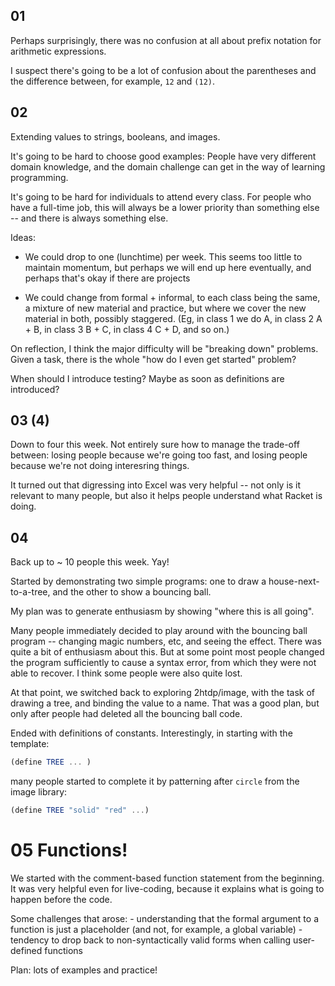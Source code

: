 ## 01 

Perhaps surprisingly, there was no confusion at all about prefix notation for
arithmetic expressions.

I suspect there's going to be a lot of confusion about the parentheses and the
difference between, for example, `12` and `(12)`. 

## 02

Extending values to strings, booleans, and images.

It's going to be hard to choose good examples: People have very different domain
knowledge, and the domain challenge can get in the way of learning programming.

It's going to be hard for individuals to attend every class. For people who have
a full-time job, this will always be a lower priority than something else -- and
there is always something else.

Ideas:

 - We could drop to one (lunchtime) per week. This seems too little to maintain
   momentum, but perhaps we will end up here eventually, and perhaps that's okay
   if there are projects
   
 - We could change from formal + informal, to each class being the same, a
   mixture of new material and practice, but where we cover the new material in
   both, possibly staggered. (Eg, in class 1 we do A, in class 2 A + B, in class
   3 B + C, in class 4 C + D, and so on.)
   
On reflection, I think the major difficulty will be "breaking down"
problems. Given a task, there is the whole "how do I even get started" problem?

When should I introduce testing? Maybe as soon as definitions are introduced?

## 03 (4)

Down to four this week. Not entirely sure how to manage the trade-off between:
losing people because we're going too fast, and losing people because we're not
doing interesring things. 

It turned out that digressing into Excel was very helpful -- not only is it
relevant to many people, but also it helps people understand what Racket is
doing.

## 04

Back up to ~ 10 people this week. Yay!

Started by demonstrating two simple programs: one to draw a
house-next-to-a-tree, and the other to show a bouncing ball.

My plan was to generate enthusiasm by showing "where this is all going".

Many people immediately decided to play around with the bouncing ball program --
changing magic numbers, etc, and seeing the effect. There was quite a bit of
enthusiasm about this. But at some point most people changed the program
sufficiently to cause a syntax error, from which they were not able to
recover. I think some people were also quite lost.

At that point, we switched back to exploring 2htdp/image, with the task of
drawing a tree, and binding the value to a name. That was a good plan, but only
after people had deleted all the bouncing ball code. 

Ended with definitions of constants. Interestingly, in starting with the
template:

```scheme
(define TREE ... )
```
many people started to complete it by patterning after `circle` from the image
library:

```scheme
(define TREE "solid" "red" ...)
```

# 05 Functions!

We started with the comment-based function statement from the beginning. It was
very helpful even for live-coding, because it explains what is going to happen
before the code.

Some challenges that arose:
    - understanding that the formal argument to a function is just a placeholder (and
      not, for example, a global variable)
    - tendency to drop back to non-syntactically valid forms when calling
      user-defined functions
      
Plan: lots of examples and practice!



